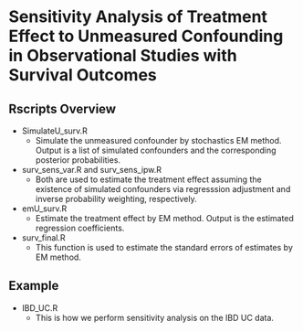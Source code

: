 # Sensitivity Analysis of Treatment Effect to Unmeasured Confounding in Observational Studies with Survival Outcomes

## Rscripts Overview

- SimulateU_surv.R
  - Simulate the unmeasured confounder by stochastics EM method. Output is a list of simulated confounders and the corresponding posterior probabilities.
- surv_sens_var.R and surv_sens_ipw.R
  - Both are used to estimate the treatment effect assuming the existence of simulated confounders via regresssion adjustment and inverse probability weighting, respectively.
- emU_surv.R
  - Estimate the treatment effect by EM method. Output is the estimated regression coefficients.
- surv_final.R
  - This function is used to estimate the standard errors of estimates by EM method.

## Example
- IBD_UC.R 
  - This is how we perform sensitivity analysis on the IBD UC data.

